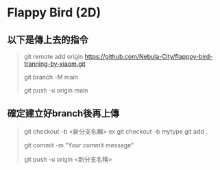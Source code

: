 # Flappy Bird (2D)
## 以下是傳上去的指令
> git remote add origin https://github.com/Nebula-City/flapppy-bird-tranning-by-xiaom.git
> 
>git branch -M main
> 
>git push -u origin main
>
## 確定建立好branch後再上傳
>git checkout -b <新分支名稱>
ex git checkout -b mytype
>git add .
>
>git commit -m "Your commit message"
>
>git push -u origin <新分支名稱>

